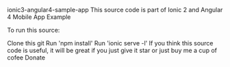 ionic3-angular4-sample-app
This source code is part of Ionic 2 and Angular 4 Mobile App Example

To run this source:

Clone this git
Run 'npm install'
Run 'ionic serve -l'
If you think this source code is useful, it will be great if you just give it star or just buy me a cup of cofee Donate
